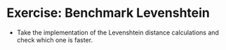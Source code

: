 # Exercise: Benchmark Levenshtein

* Take the implementation of the Levenshtein distance calculations and check which one is faster.


